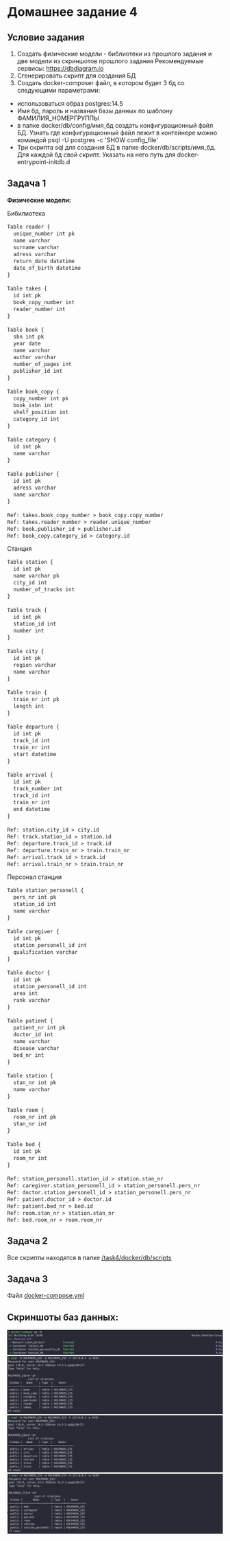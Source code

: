 # Домашнее задание 4
## Условие задания
1. Создать физические модели - библиотеки из прошлого задания и две модели из скриншотов прошлого задания 
Рекомендуемые сервисы: https://dbdiagram.io
2. Сгенерировать скрипт для создания БД
3. Создать docker-composer файл, в котором будет 3 бд со следующими параметрами: 
- использоваться образ postgres:14.5
- Имя бд, пароль и названия базы данных по шаблону ФАМИЛИЯ_НОМЕРГРУППЫ
- в папке docker/db/config/имя_бд создать конфигурационный файл БД. Узнать где конфигурационный файл лежит в контейнере можно командой psql -U postgres -c 'SHOW config_file'
- Три скрипта sql для создания БД в папке docker/db/scripts/имя_бд. Для каждой бд свой скрипт. Указать на него путь для docker-entrypoint-initdb.d

## Задача 1
**Физические модели:**

Бибилиотека
```
Table reader {
  unique_number int pk
  name varchar
  surname varchar
  adress varchar
  return_date datetime
  date_of_birth datetime
}

Table takes {
  id int pk
  book_copy_number int
  reader_number int
}

Table book {
  sbn int pk
  year date
  name varchar
  author varchar
  number_of_pages int
  publisher_id int
}

Table book_copy {
  copy_number int pk
  book_isbn int
  shelf_position int
  category_id int
}

Table category {
  id int pk
  name varchar
}

Table publisher {
  id int pk
  adress varchar
  name varchar
}

Ref: takes.book_copy_number > book_copy.copy_number
Ref: takes.reader_number > reader.unique_number
Ref: book.publisher_id > publisher.id
Ref: book_copy.category_id > category.id
```

Станция
```
Table station {
  id int pk
  name varchar pk
  city_id int
  number_of_tracks int
}

Table track {
  id int pk
  station_id int
  number int
}

Table city {
  id int pk
  region varchar
  name varchar
}

Table train {
  train_nr int pk
  length int
}

Table departure {
  id int pk
  track_id int
  train_nr int
  start datetime
}

Table arrival {
  id int pk
  track_number int
  track_id int 
  train_nr int
  end datetime
}

Ref: station.city_id > city.id
Ref: track.station_id > station.id
Ref: departure.track_id > track.id
Ref: departure.train_nr > train.train_nr
Ref: arrival.track_id > track.id
Ref: arrival.train_nr > train.train_nr
```

Персонал станции
```
Table station_personell {
  pers_nr int pk
  station_id int
  name varchar
}

Table caregiver {
  id int pk
  station_personell_id int
  qualification varchar
}

Table doctor {
  id int pk
  station_personell_id int
  area int
  rank varchar
}

Table patient {
  patient_nr int pk
  doctor_id int
  name varchar
  disease varchar
  bed_nr int
}

Table station {
  stan_nr int pk
  name varchar
}

Table room {
  room_nr int pk
  stan_nr int
}

Table bed {
  id int pk
  room_nr int
}

Ref: station_personell.station_id > station.stan_nr
Ref: caregiver.station_personell_id > station_personell.pers_nr
Ref: doctor.station_personell_id > station_personell.pers_nr
Ref: patient.doctor_id > doctor.id
Ref: patient.bed_nr > bed.id
Ref: room.stan_nr > station.stan_nr
Ref: bed.room_nr > room.room_nr
```
## Задача 2
Все скрипты находятся в папке [/task4/docker/db/scripts](https://github.com/kolpakovee/hse-database/blob/main/hometasks/task4/docker/db/scripts)
## Задача 3
Файл [docker-compose.yml](https://github.com/kolpakovee/hse-database/blob/main/hometasks/task4/docker-compose.yml)
## Скриншоты баз данных:
![1](https://github.com/kolpakovee/hse-database/blob/main/images/db_4_1.png)
![2](https://github.com/kolpakovee/hse-database/blob/main/images/db_4_2.png)
![3](https://github.com/kolpakovee/hse-database/blob/main/images/db_4_3.png)
![4](https://github.com/kolpakovee/hse-database/blob/main/images/db_4_4.png)
